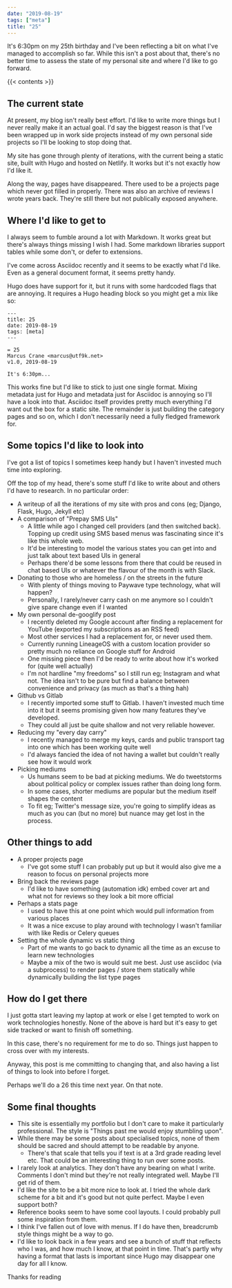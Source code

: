 ```yaml
---
date: "2019-08-19"
tags: ["meta"]
title: "25"
---
```


It's 6:30pm on my 25th birthday and I've been reflecting a bit on what I've managed to accomplish so far. While this isn't a post about that, there's no better time to assess the state of my personal site and where I'd like to go forward.

{{< contents >}}

## The current state

At present, my blog isn't really best effort. I'd like to write more things but I never really make it an actual goal. I'd say the biggest reason is that I've been wrapped up in work side projects instead of my own personal side projects so I'll be looking to stop doing that.

My site has gone through plenty of iterations, with the current being a static site, built with Hugo and hosted on Netlify. It works but it's not exactly how I'd like it.

Along the way, pages have disappeared. There used to be a projects page which never got filled in properly. There was also an archive of reviews I wrote years back. They're still there but not publically exposed anywhere.

## Where I'd like to get to

I always seem to fumble around a lot with Markdown. It works great but there's always things missing I wish I had. Some markdown libraries support tables while some don't, or defer to extensions.

I've come across Asciidoc recently and it seems to be exactly what I'd like. Even as a general document format, it seems pretty handy.

Hugo does have support for it, but it runs with some hardcoded flags that are annoying. It requires a Hugo heading block so you might get a mix like so:

```
---
title: 25
date: 2019-08-19
tags: [meta]
---

= 25
Marcus Crane <marcus@utf9k.net>
v1.0, 2019-08-19

It's 6:30pm...
```

This works fine but I'd like to stick to just one single format. Mixing metadata just for Hugo and metadata just for Asciidoc is annoying so I'll have a look into that. Asciidoc itself provides pretty much everything I'd want out the box for a static site. The remainder is just building the category pages and so on, which I don't necessarily need a fully fledged framework for.

## Some topics I'd like to look into

I've got a list of topics I sometimes keep handy but I haven't invested much time into exploring.

Off the top of my head, there's some stuff I'd like to write about and others I'd have to research. In no particular order:

* A writeup of all the iterations of my site with pros and cons (eg; Django, Flask, Hugo, Jekyll etc)
* A comparison of "Prepay SMS UIs"
  - A little while ago I changed cell providers (and then switched back). Topping up credit using SMS based menus was fascinating since it's like this whole web.
  - It'd be interesting to model the various states you can get into and just talk about text based UIs in general
  - Perhaps there'd be some lessons from there that could be reused in chat based UIs or whatever the flavour of the month is with Slack.
* Donating to those who are homeless / on the streets in the future
  - With plenty of things moving to Paywave type technology, what will happen?
  - Personally, I rarely/never carry cash on me anymore so I couldn't give spare change even if I wanted
* My own personal de-googlify post
  - I recently deleted my Google account after finding a replacement for YouTube (exported my subscriptions as an RSS feed)
  - Most other services I had a replacement for, or never used them.
  - Currently running LineageOS with a custom location provider so pretty much no reliance on Google stuff for Android
  - One missing piece then I'd be ready to write about how it's worked for (quite well actually)
  - I'm not hardline "my freedoms" so I still run eg; Instagram and what not. The idea isn't to be pure but find a balance between convenience and privacy (as much as that's a thing hah)
* Github vs Gitlab
  - I recently imported some stuff to Gitlab. I haven't invested much time into it but it seems promising given how many features they've developed.
  - They could all just be quite shallow and not very reliable however.
* Reducing my "every day carry"
  - I recently managed to merge my keys, cards and public transport tag into one which has been working quite well
  - I'd always fancied the idea of not having a wallet but couldn't really see how it would work
* Picking mediums
  - Us humans seem to be bad at picking mediums. We do tweetstorms about political policy or complex issues rather than doing long form.
  - In some cases, shorter mediums are popular but the medium itself shapes the content
  - To fit eg; Twitter's message size, you're going to simplify ideas as much as you can (but no more) but nuance may get lost in the process.

## Other things to add

* A proper projects page
  - I've got some stuff I can probably put up but it would also give me a reason to focus on personal projects more
* Bring back the reviews page
  - I'd like to have something (automation idk) embed cover art and what not for reviews so they look a bit more official
* Perhaps a stats page
  - I used to have this at one point which would pull information from various places
  - It was a nice excuse to play around with technology I wasn't familiar with like Redis or Celery queues
* Setting the whole dynamic vs static thing
  - Part of me wants to go back to dynamic all the time as an excuse to learn new technologies
  - Maybe a mix of the two is would suit me best. Just use asciidoc (via a subprocess) to render pages / store them statically while dynamically building the list type pages

## How do I get there

I just gotta start leaving my laptop at work or else I get tempted to work on work technologies honestly. None of the above is hard but it's easy to get side tracked or want to finish off something.

In this case, there's no requirement for me to do so. Things just happen to cross over with my interests.

Anyway, this post is me committing to changing that, and also having a list of things to look into before I forget.

Perhaps we'll do a 26 this time next year. On that note.

## Some final thoughts

* This site is essentially my portfolio but I don't care to make it particularly professional. The style is "Things past me would enjoy stumbling upon".
* While there may be some posts about specialised topics, none of them should be sacred and should attempt to be readable by anyone.
  - There's that scale that tells you if text is at a 3rd grade reading level etc. That could be an interesting thing to run over some posts.
* I rarely look at analytics. They don't have any bearing on what I write. Comments I don't mind but they're not really integrated well. Maybe I'll get rid of them.
* I'd like the site to be a bit more nice to look at. I tried the whole dark scheme for a bit and it's good but not quite perfect. Maybe I even support both?
* Reference books seem to have some cool layouts. I could probably pull some inspiration from them.
* I think I've fallen out of love with menus. If I do have then, breadcrumb style things might be a way to go.
* I'd like to look back in a few years and see a bunch of stuff that reflects who I was, and how much I know, at that point in time. That's partly why having a format that lasts is important since Hugo may disappear one day for all I know.

Thanks for reading
